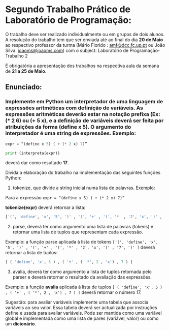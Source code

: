 # Segundo Trabalho Prático de Laboratório de Programação:

O trabalho deve ser realizado individualmente ou em grupos de dois alunos. A resolução do trabalho tem que ser enviada até ao final do dia **20 de Maio** ao respectivo professor da turma (Mário Florido : amf@dcc.fc.up.pt ou João Silva: joaoms@joaoms.com) com o subject: Laboratório de Programação- Trabalho 2

É obrigatória a apresentação dos trabalhos na respectiva aula da semana de **21 a 25 de Maio**.


## Enunciado:

### Implemente em Python um interpretador de uma linguagem de expressões aritméticas com definição de variáveis. As expressões aritméticas deverão estar na notação prefixa (Ex: (* 2 6) ou (+ 5 x), e a definição de variáveis deverá ser feita por atribuições da forma (define x 5). O argumento do interpretador é uma string de expressões. Exemplo:

```python
expr = “(define x 5) ( + (* 2 x) 7)” 

print (interpreta(expr))
```

deverá dar como resultado **17**.

Divida a elaboração do trabalho na implementação das seguintes funções Python:

1) tokenize, que divide a string inicial numa lista de palavras. Exemplo:

Para a expressão `expr = “(define x 5) ( + (* 2 x) 7)”` 

**tokenize(expr)** deverá retornar a lista:

```python
['(', 'define', 'x', '5', ')' , '(', '+' , '(', '*' , '2', 'x', ')' , '7', ')' ]
```
2) parse, deverá ter como argumento uma lista de palavras (tokens) e retornar uma lista de tuplos que representam cada expressão. 

Exemplo: a função parse aplicada à lista  de tokens `['(', 'define', 'x', '5', ')' , '(', '+' , '(', '*' , '2', 'x', ')' , '7', ')' ]` deverá retornar a lista de tuplos:

```python
[ ( 'define', 'x', 5 ) , ( '+' , ( '*', 2 , 'x') , 7 ) ]
```

3) avalia, deverá ter como argumento a lista de tuplos retornada pelo parser e deverá retornar o resultado da avaliação das expressões.

Exemplo: a função **avalia** aplicada à lista de tuplos `[ ( 'define', 'x', 5 ) , ( '+' , ( '*', 2 , 'x') , 7 ) ]` deverá retornar o número 17.

Sugestão: para avaliar variáveis implemente uma tabela que associa variáveis ao seu valor. Essa tabela deverá ser actualizada por instruções define e usada para avaliar variáveis. Pode ser mantida como uma variável global e implementada como uma lista de pares (variável, valor) ou como um **dicionário**.